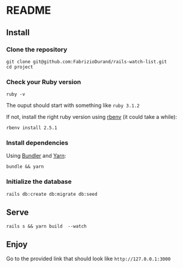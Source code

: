 # README

## Install

### Clone the repository

```shell
git clone git@github.com:FabrizioDurand/rails-watch-list.git
cd project
```

### Check your Ruby version

```shell
ruby -v
```

The ouput should start with something like `ruby 3.1.2`

If not, install the right ruby version using [rbenv](https://github.com/rbenv/rbenv) (it could take a while):

```shell
rbenv install 2.5.1
```

### Install dependencies

Using [Bundler](https://github.com/bundler/bundler) and [Yarn](https://github.com/yarnpkg/yarn):

```shell
bundle && yarn
```

### Initialize the database

```shell
rails db:create db:migrate db:seed
```

## Serve

```shell
rails s && yarn build  --watch
```

## Enjoy

Go to the provided link that should look like `http://127.0.0.1:3000`
